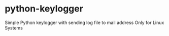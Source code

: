 # python-keylogger
Simple Python keylogger with sending log file to mail address
Only for Linux Systems
